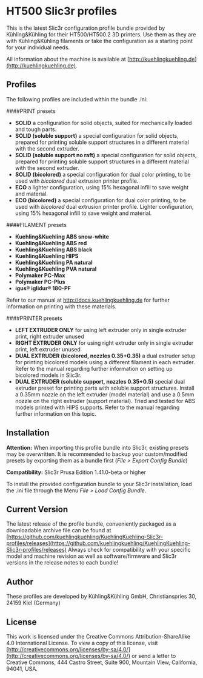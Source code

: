 # HT500 Slic3r profiles

This is the latest Slic3r configuration profile bundle provided by Kühling&Kühling for 
their HT500/HT500.2 3D printers. Use them as they are with Kühling&Kühling filaments
or take the configuration as a starting point for your individual needs.

All information about the machine is available at
[http://kuehlingkuehling.de](http://kuehlingkuehling.de).

## Profiles

The following profiles are included within the bundle .ini:

####PRINT presets
* **SOLID**
a configuration for solid objects, suited for mechanically loaded and tough parts.
* **SOLID (soluble support)**
a special configuration for solid objects, prepared for printing soluble support structures in a different material with the second extruder.
* **SOLID (soluble support no raft)**
a special configuration for solid objects, prepared for printing soluble support structures in a different material with the second extruder.
* **SOLID (bicolored)**
a special configuration for dual color printing, to be used with *bicolored* dual extrusion printer profile.
* **ECO**
a lighter configuration, using 15% hexagonal infill to save weight and material.
* **ECO (bicolored)**
a special configuration for dual color printing, to be used with *bicolored* dual extrusion printer profile. Lighter configuration, using 15% hexagonal infill to save weight and material.

####FILAMENT presets
* **Kuehling&Kuehling ABS snow-white**
* **Kuehling&Kuehling ABS red**
* **Kuehling&Kuehling ABS black**
* **Kuehling&Kuehling HIPS**
* **Kuehling&Kuehling PA natural**
* **Kuehling&Kuehling PVA natural**
* **Polymaker PC-Max**
* **Polymaker PC-Plus**
* **igus® iglidur® 180-PF**

Refer to our manual at http://docs.kuehlingkuehling.de for further information on printing with these materials.

####PRINTER presets
* **LEFT EXTRUDER ONLY**
for using left extruder only in single extruder print, right extruder unused
* **RIGHT EXTRUDER ONLY**
for using right extruder only in single extruder print, left extruder unused
* **DUAL EXTRUDER (bicolored, nozzles 0.35+0.35)**
a dual extruder setup for printing bicolored models using a different filament in each extruder. Refer to the manual regarding further information on setting up bicolored models in Slic3r.
* **DUAL EXTRUDER (soluble support, nozzles 0.35+0.5)**
special dual extruder preset for printing parts with soluble support structures. Install a 0.35mm nozzle on the left extruder (model material) and use a 0.5mm nozzle on the right extruder (support material). Tried and tested for ABS models printed with HIPS supports. Refer to the manual regarding further information on this topic.

## Installation

**Attention:** When importing this profile bundle into Slic3r, existing presets may be overwritten. It is recommended to backup your custom/modified presets by exporting them as a bundle first (*File > Export Config Bundle*)

**Compatibility:** Slic3r Prusa Edition 1.41.0-beta or higher

To install the provided configuration bundle to your Slic3r installation, load the .ini file through the Menu *File > Load Config Bundle*.


## Current Version

The latest release of the profile bundle, conveniently packaged as a downloadable archive file 
can be found at [https://github.com/kuehlingkuehling/KuehlingKuehling-Slic3r-profiles/releases](https://github.com/kuehlingkuehling/KuehlingKuehling-Slic3r-profiles/releases)
Always check for compatibility with your specific model and machine revision as well as software/firmware and Slic3r versions in the release notes to each bundle!

## Author

These profiles are developed by Kühling&Kühling GmbH, Christianspries 30, 24159 Kiel (Germany)

## License

This work is licensed under the Creative Commons
Attribution-ShareAlike 4.0 International License. 
To view a copy of this license, visit 
[http://creativecommons.org/licenses/by-sa/4.0/](http://creativecommons.org/licenses/by-sa/4.0/) or 
send a letter to Creative Commons, 444 Castro Street,
Suite 900, Mountain View, California, 94041, USA.
